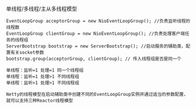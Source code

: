 单线程/多线程/主从多线程模型

    EventLoopGroup acceptorGroup = new NioEventLoopGroup(); //负责监听线程的线程数 
    EventLoopGroup clientGroup = new NioEventLoopGroup(); //负责处理客户端任务的线程组 
    ServerBootstrap bootstrap = new ServerBootstrap(); //启动服务的辅助类，配置有关socket参数  
    bootstrap.group(acceptorGroup, clientGroup); // 传入线程组是否是同一个
    
    单线程：监听=1 处理=1 同一个线程组 
    单线程：监听=1 处理>1 不同线程组 
    单线程：监听>1 处理>1 不同线程组 
    
    Netty的线程模型在启动辅助类中创建不同的EventLoopGroup实例并通过适当的参数配置，就可以支持三种Reactor线程模型
    
